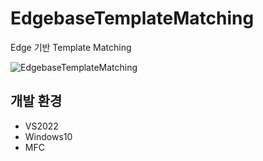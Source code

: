 # EdgebaseTemplateMatching
 Edge 기반 Template Matching

![EdgebaseTemplateMatching](https://user-images.githubusercontent.com/20108771/218913084-74f110f6-0cd3-44a7-9f71-0a9485d07277.gif)

## 개발 환경
* VS2022
* Windows10
* MFC

